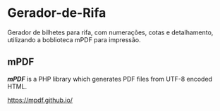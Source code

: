 # Gerador-de-Rifa
Gerador de bilhetes para rifa, com numerações, cotas e detalhamento, utilizando a boblioteca mPDF para impressão.

## mPDF
***mPDF*** is a PHP library which generates PDF files from UTF-8 encoded HTML.

https://mpdf.github.io/
